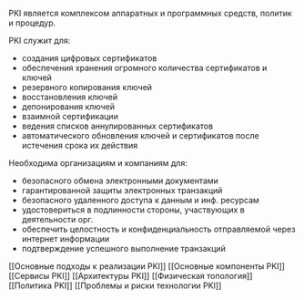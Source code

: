 PKI является комплексом аппаратных и программных средств, политик и процедур.

PKI служит для:
- создания цифровых сертификатов
- обеспечения хранения огромного количества сертификатов и ключей
- резервного копирования ключей
- восстановления ключей
- депонирования ключей
- взаимной сертификации
- ведения списков аннулированных сертификатов
- автоматического обновления ключей и сертификатов после истечения срока их действия

Необходима организациям и компаниям для:
- безопасного обмена электронными документами
- гарантированной защиты электронных транзакций
- безопасного удаленного доступа к данным и инф. ресурсам
- удостовериться в подлинности стороны, участвующих в деятельности орг.
- обеспечить целостность и конфиденциальность отправляемой через интернет информации
- подтверждение успешного выполнение транзакций




[[Основные подходы к реализации PKI]]
[[Основные компоненты PKI]]
[[Сервисы PKI]]
[[Архитектуры PKI]]
[[Физическая топология]]
[[Политика PKI]]
[[Проблемы и риски технологии PKI]]


